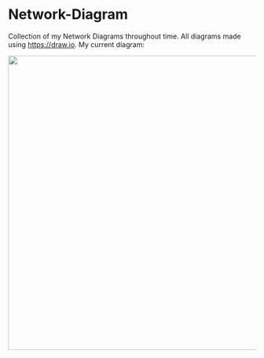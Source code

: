 # Network-Diagram

Collection of my Network Diagrams throughout time. All diagrams made using https://draw.io. My current diagram:

<p align="center">
   <img src="https://raw.githubusercontent.com/zimmertr/Network-Diagram/master/ESXi_Lab_2016-2018.png" height="600">
</p>

